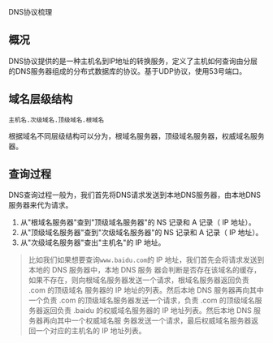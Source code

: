 DNS协议梳理

## 概况
DNS协议提供的是一种主机名到IP地址的转换服务，定义了主机如何查询由分层的DNS服务器组成的分布式数据库的协议。基于UDP协议，使用53号端口。

## 域名层级结构
```
主机名.次级域名.顶级域名.根域名
```
根据域名不同层级结构可以分为，根域名服务器，顶级域名服务器，权威域名服务器。

## 查询过程
DNS查询过程一般为，我们首先将DNS请求发送到本地DNS服务器，由本地DNS服务器来代为请求。
1. 从"根域名服务器"查到"顶级域名服务器"的 NS 记录和 A 记录（ IP 地址）。  
2. 从"顶级域名服务器"查到"次级域名服务器"的 NS 记录和 A 记录（ IP 地址）。  
3. 从"次级域名服务器"查出"主机名"的 IP 地址。

> 比如我们如果想要查询`www.baidu.com`的 IP 地址，我们首先会将请求发送到本地的 DNS 服务器中，本地 DNS 服务 器会判断是否存在该域名的缓存，如果不存在，则向根域名服务器发送一个请求，根域名服务器返回负责 .com 的顶级域名 服务器的 IP 地址的列表。然后本地 DNS 服务器再向其中一个负责 .com 的顶级域名服务器发送一个请求，负责 .com 的顶级域名服务器返回负责 .baidu 的权威域名服务器的 IP 地址列表。然后本地 DNS 服务器再向其中一个权威域名服 务器发送一个请求，最后权威域名服务器返回一个对应的主机名的 IP 地址列表。
